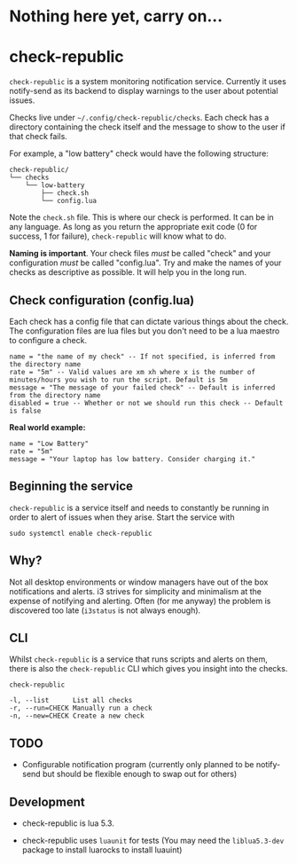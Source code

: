 # Nothing here yet, carry on...

# check-republic

`check-republic` is a system monitoring notification service. Currently it uses notify-send as its backend to
display warnings to the user about potential issues.

Checks live under `~/.config/check-republic/checks`.
Each check has a directory containing the check itself and the message to show to the user if that check fails.

For example, a "low battery" check would have the following structure:

```
check-republic/
└── checks
    └── low-battery
        ├── check.sh
        └── config.lua
```

Note the `check.sh` file. This is where our check is performed. It can be in any language.
As long as you return the appropriate exit code (0 for success, 1 for failure), `check-republic` will know what to do.

**Naming is important**. Your check files _must_ be called "check" and your configuration _must_ be called "config.lua".
Try and make the names of your checks as descriptive as possible. It will help you in the long run.

## Check configuration (config.lua)

Each check has a config file that can dictate various things about the check.
The configuration files are lua files but you don't need to be a lua maestro to configure a check.

```
name = "the name of my check" -- If not specified, is inferred from the directory name
rate = "5m" -- Valid values are xm xh where x is the number of minutes/hours you wish to run the script. Default is 5m
message = "The message of your failed check" -- Default is inferred from the directory name
disabled = true -- Whether or not we should run this check -- Default is false
```

**Real world example:**

```
name = "Low Battery"
rate = "5m"
message = "Your laptop has low battery. Consider charging it."
```

## Beginning the service

`check-republic` is a service itself and needs to constantly be running in order to alert of issues when they arise.
Start the service with

```
sudo systemctl enable check-republic
```

## Why?

Not all desktop environments or window managers have out of the box notifications and alerts. 
i3 strives for simplicity and minimalism at the expense of notifying and alerting. 
Often (for me anyway) the problem is discovered too late (`i3status` is not always enough).

## CLI

Whilst `check-republic` is a service that runs scripts and alerts on them, there is also the `check-republic` CLI
which gives you insight into the checks.

```
check-republic 

-l, --list      List all checks
-r, --run=CHECK Manually run a check
-n, --new=CHECK Create a new check
```

## TODO 

- Configurable notification program (currently only planned to be notify-send but should be flexible enough to swap out for others)

## Development

- check-republic is lua 5.3.

- check-republic uses `luaunit` for tests
(You may need the `liblua5.3-dev` package to install luarocks to install luauint)
